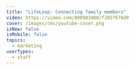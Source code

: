 ```yaml
---
title: "LifeLoop: Connecting family members"
video: https://vimeo.com/880983480/f285f676d0
cover: /images/cms/youtube-cover.png
isNew: false
isMobile: false
topics:
  - marketing
userTypes:
  - staff
---
```

